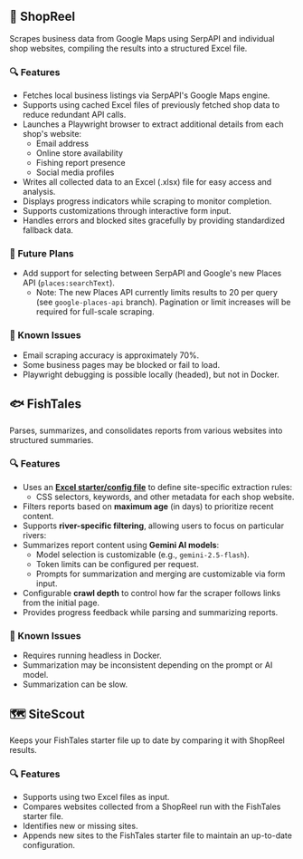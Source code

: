 ## 🎣 ShopReel

Scrapes business data from Google Maps using SerpAPI and individual shop websites, compiling the results into a structured Excel file.

### 🔍 Features

- Fetches local business listings via SerpAPI's Google Maps engine.
- Supports using cached Excel files of previously fetched shop data to reduce redundant API calls.
- Launches a Playwright browser to extract additional details from each shop's website:
  - Email address
  - Online store availability
  - Fishing report presence
  - Social media profiles
- Writes all collected data to an Excel (.xlsx) file for easy access and analysis.
- Displays progress indicators while scraping to monitor completion.
- Supports customizations through interactive form input.
- Handles errors and blocked sites gracefully by providing standardized fallback data.

### 📅 Future Plans

- Add support for selecting between SerpAPI and Google's new Places API (`places:searchText`).
  - Note: The new Places API currently limits results to 20 per query (see `google-places-api` branch). Pagination or limit increases will be required for full-scale scraping.

### 🐞 Known Issues

- Email scraping accuracy is approximately 70%.
- Some business pages may be blocked or fail to load.
- Playwright debugging is possible locally (headed), but not in Docker.

## 🐟 FishTales

Parses, summarizes, and consolidates reports from various websites into structured summaries.

### 🔍 Features

- Uses an **[Excel starter/config file](../client/static/example_files/fishTales_starter_file.xlsx)** to define site-specific extraction rules:
  - CSS selectors, keywords, and other metadata for each shop website.
- Filters reports based on **maximum age** (in days) to prioritize recent content.
- Supports **river-specific filtering**, allowing users to focus on particular rivers:
- Summarizes report content using **Gemini AI models**:
  - Model selection is customizable (e.g., `gemini-2.5-flash`).
  - Token limits can be configured per request.
  - Prompts for summarization and merging are customizable via form input.
- Configurable **crawl depth** to control how far the scraper follows links from the initial page.
- Provides progress feedback while parsing and summarizing reports.

### 🐞 Known Issues

- Requires running headless in Docker.
- Summarization may be inconsistent depending on the prompt or AI model.
- Summarization can be slow.

## 🗺️ SiteScout

Keeps your FishTales starter file up to date by comparing it with ShopReel results.

### 🔍 Features

- Supports using two Excel files as input.
- Compares websites collected from a ShopReel run with the FishTales starter file.
- Identifies new or missing sites.
- Appends new sites to the FishTales starter file to maintain an up-to-date configuration.
